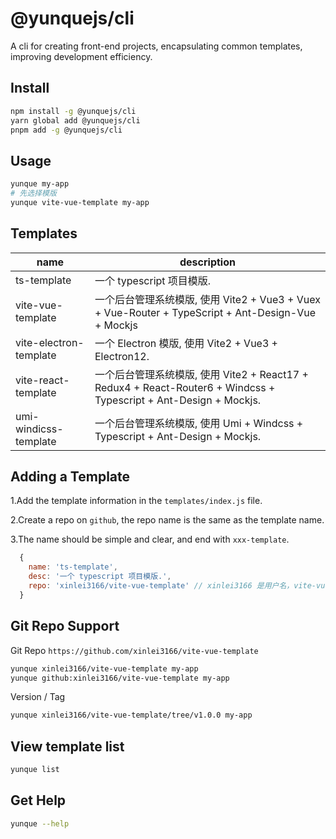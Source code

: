 # @yunquejs/cli
A cli for creating front-end projects, encapsulating common templates, improving development efficiency.

## Install

```bash
npm install -g @yunquejs/cli
yarn global add @yunquejs/cli
pnpm add -g @yunquejs/cli
```

## Usage

```bash
yunque my-app
# 先选择模版
yunque vite-vue-template my-app
```

## Templates

| name                   | description                                                  |
| ---------------------- | ------------------------------------------------------------ |
| ts-template            | 一个 typescript 项目模版.                                    |
| vite-vue-template      | 一个后台管理系统模版, 使用 Vite2 + Vue3 + Vuex + Vue-Router + TypeScript + Ant-Design-Vue + Mockjs |
| vite-electron-template | 一个 Electron 模版, 使用 Vite2 + Vue3 + Electron12.          |
| vite-react-template    | 一个后台管理系统模版, 使用 Vite2 + React17 + Redux4 + React-Router6 + Windcss + Typescript + Ant-Design + Mockjs. |
| umi-windicss-template  | 一个后台管理系统模版, 使用 Umi + Windcss + Typescript + Ant-Design + Mockjs. |

## Adding a Template
1.Add the template information in the `templates/index.js` file.

2.Create a repo on `github`, the repo name is the same as the template name.

3.The name should be simple and clear, and end with `xxx-template`.

```js
  {
    name: 'ts-template',
    desc: '一个 typescript 项目模版.',
    repo: 'xinlei3166/vite-vue-template' // xinlei3166 是用户名，vite-vue-template 是仓库名
  }
```

## Git Repo Support
Git Repo `https://github.com/xinlei3166/vite-vue-template`

```bash
yunque xinlei3166/vite-vue-template my-app 
yunque github:xinlei3166/vite-vue-template my-app
```

Version / Tag

```bash
yunque xinlei3166/vite-vue-template/tree/v1.0.0 my-app
```

## View template list

```bash
yunque list
```

## Get Help

```bash
yunque --help
```

